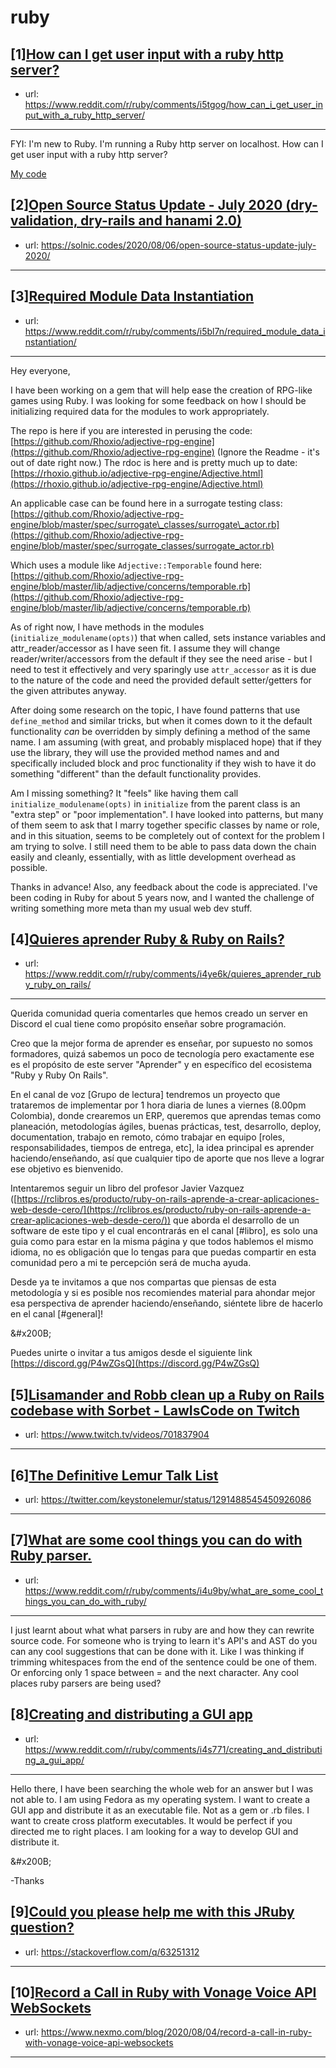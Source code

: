 # ruby
## [1][How can I get user input with a ruby http server?](https://www.reddit.com/r/ruby/comments/i5tgog/how_can_i_get_user_input_with_a_ruby_http_server/)
- url: https://www.reddit.com/r/ruby/comments/i5tgog/how_can_i_get_user_input_with_a_ruby_http_server/
---
FYI: I'm new to Ruby. I'm running a Ruby http server on localhost. How can I get user input with a ruby http server?

[My code](https://pastebin.com/65h40hWc)
## [2][Open Source Status Update - July 2020 (dry-validation, dry-rails and hanami 2.0)](https://www.reddit.com/r/ruby/comments/i5bbj2/open_source_status_update_july_2020_dryvalidation/)
- url: https://solnic.codes/2020/08/06/open-source-status-update-july-2020/
---

## [3][Required Module Data Instantiation](https://www.reddit.com/r/ruby/comments/i5bl7n/required_module_data_instantiation/)
- url: https://www.reddit.com/r/ruby/comments/i5bl7n/required_module_data_instantiation/
---
Hey everyone,  


I have been working on a gem that will help ease the creation of RPG-like games using Ruby. I was looking for some feedback on how I should be initializing required data for the modules to work appropriately.  


The repo is here if you are interested in perusing the code: [https://github.com/Rhoxio/adjective-rpg-engine](https://github.com/Rhoxio/adjective-rpg-engine) (Ignore the Readme - it's out of date right now.) The rdoc is here and is pretty much up to date: [https://rhoxio.github.io/adjective-rpg-engine/Adjective.html](https://rhoxio.github.io/adjective-rpg-engine/Adjective.html)  


An applicable case can be found here in a surrogate testing class: [https://github.com/Rhoxio/adjective-rpg-engine/blob/master/spec/surrogate\_classes/surrogate\_actor.rb](https://github.com/Rhoxio/adjective-rpg-engine/blob/master/spec/surrogate_classes/surrogate_actor.rb)  


Which uses a module like `Adjective::Temporable` found here: [https://github.com/Rhoxio/adjective-rpg-engine/blob/master/lib/adjective/concerns/temporable.rb](https://github.com/Rhoxio/adjective-rpg-engine/blob/master/lib/adjective/concerns/temporable.rb)  


As of right now, I have methods in the modules (`initialize_modulename(opts)`) that when called, sets instance variables and attr\_reader/accessor as I have seen fit. I assume they will change reader/writer/accessors from the default if they see the need arise - but I need to test it effectively and very sparingly use `attr_accessor` as it is due to the nature of the code and need the provided default setter/getters for the given attributes anyway.  


After doing some research on the topic, I have found patterns that use `define_method` and similar tricks, but when it comes down to it the default functionality *can* be overridden by simply defining a method of the same name. I am assuming (with great, and probably misplaced hope) that if they use the library, they will use the provided method names and and specifically included block and proc functionality if they wish to have it do something "different" than the default functionality provides.   


Am I missing something? It "feels" like having them call `initialize_modulename(opts)` in `initialize` from the parent class is an "extra step" or "poor implementation". I have looked into patterns, but many of them seem to ask that I marry together specific classes by name or role, and in this situation, seems to be completely out of context for the problem I am trying to solve. I still need them to be able to pass data down the chain easily and cleanly, essentially, with as little development overhead as possible.   


Thanks in advance! Also, any feedback about the code is appreciated. I've been coding in Ruby for about 5 years now, and I wanted the challenge of writing something more meta than my usual web dev stuff.
## [4][Quieres aprender Ruby &amp; Ruby on Rails?](https://www.reddit.com/r/ruby/comments/i4ye6k/quieres_aprender_ruby_ruby_on_rails/)
- url: https://www.reddit.com/r/ruby/comments/i4ye6k/quieres_aprender_ruby_ruby_on_rails/
---
Querida comunidad queria comentarles que hemos creado un server en Discord el cual tiene como propósito enseñar sobre programación.

Creo que la mejor forma de aprender es enseñar, por supuesto no somos formadores, quizá sabemos un poco de tecnología pero exactamente ese es el propósito de este server "Aprender" y en específico del ecosistema "Ruby y Ruby On Rails".

En el canal de voz \[Grupo de lectura\] tendremos un proyecto que trataremos de implementar por 1 hora diaria de lunes a viernes (8.00pm Colombia), donde crearemos un ERP, queremos que aprendas temas como planeación, metodologías ágiles, buenas prácticas, test, desarrollo, deploy, documentation, trabajo en remoto, cómo trabajar en equipo \[roles, responsabilidades, tiempos de entrega, etc\], la idea principal es aprender haciendo/enseñando, así que cualquier tipo de aporte que nos lleve a lograr ese objetivo es bienvenido. 

Intentaremos seguir un libro del profesor Javier Vazquez ([https://rclibros.es/producto/ruby-on-rails-aprende-a-crear-aplicaciones-web-desde-cero/](https://rclibros.es/producto/ruby-on-rails-aprende-a-crear-aplicaciones-web-desde-cero/)) que aborda el desarrollo de un software de este tipo y el cual encontrarás en el canal \[#libro\], es solo una guia como para estar en la misma página y que todos hablemos el mismo idioma, no es obligación que lo tengas para que puedas compartir en esta comunidad pero a mi te percepción será de mucha ayuda.

Desde ya te invitamos a que nos compartas que piensas de esta metodología y si es posible nos recomiendes material para ahondar mejor esa perspectiva de aprender haciendo/enseñando, siéntete libre de hacerlo en el canal \[#general\]!

&amp;#x200B;

Puedes unirte o invitar a tus amigos desde el siguiente link [https://discord.gg/P4wZGsQ](https://discord.gg/P4wZGsQ)
## [5][Lisamander and Robb clean up a Ruby on Rails codebase with Sorbet - LawIsCode on Twitch](https://www.reddit.com/r/ruby/comments/i4wk1g/lisamander_and_robb_clean_up_a_ruby_on_rails/)
- url: https://www.twitch.tv/videos/701837904
---

## [6][The Definitive Lemur Talk List](https://www.reddit.com/r/ruby/comments/i51r46/the_definitive_lemur_talk_list/)
- url: https://twitter.com/keystonelemur/status/1291488545450926086
---

## [7][What are some cool things you can do with Ruby parser.](https://www.reddit.com/r/ruby/comments/i4u9by/what_are_some_cool_things_you_can_do_with_ruby/)
- url: https://www.reddit.com/r/ruby/comments/i4u9by/what_are_some_cool_things_you_can_do_with_ruby/
---
I just learnt about what what parsers in ruby are and how they can rewrite source code. 
For someone who is trying to learn it's API's and AST do you can any cool suggestions that can be done with it.
Like I was thinking if trimming whitespaces from the end of the sentence could be one of them. 
Or enforcing only 1 space between = and the next character.
Any cool places ruby parsers are being used?
## [8][Creating and distributing a GUI app](https://www.reddit.com/r/ruby/comments/i4s771/creating_and_distributing_a_gui_app/)
- url: https://www.reddit.com/r/ruby/comments/i4s771/creating_and_distributing_a_gui_app/
---
Hello there, I have been searching the whole web for an answer but I was not able to. I am using Fedora as my operating system. I want to create a GUI app and distribute it as an executable file. Not as a gem or .rb files. I want to create cross platform executables. It would be perfect if you directed me to right places. I am looking for a way to develop GUI and distribute it.

&amp;#x200B;

\-Thanks
## [9][Could you please help me with this JRuby question?](https://www.reddit.com/r/ruby/comments/i4qj12/could_you_please_help_me_with_this_jruby_question/)
- url: https://stackoverflow.com/q/63251312
---

## [10][Record a Call in Ruby with Vonage Voice API WebSockets](https://www.reddit.com/r/ruby/comments/i4nt0z/record_a_call_in_ruby_with_vonage_voice_api/)
- url: https://www.nexmo.com/blog/2020/08/04/record-a-call-in-ruby-with-vonage-voice-api-websockets
---


